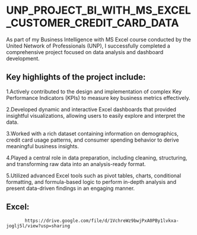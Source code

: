 # UNP_PROJECT_BI_WITH_MS_EXCEL_CUSTOMER_CREDIT_CARD_DATA

As part of my Business Intelligence with MS Excel course conducted by the United Network of Professionals (UNP), I successfully completed a comprehensive project focused on data analysis and dashboard development.

## Key highlights of the project include:

1.Actively contributed to the design and implementation of complex Key Performance Indicators (KPIs) to measure key business metrics effectively.

2.Developed dynamic and interactive Excel dashboards that provided insightful visualizations, allowing users to easily explore and interpret the data.

3.Worked with a rich dataset containing information on demographics, credit card usage patterns, and consumer spending behavior to derive meaningful business insights.

4.Played a central role in data preparation, including cleaning, structuring, and transforming raw data into an analysis-ready format.

5.Utilized advanced Excel tools such as pivot tables, charts, conditional formatting, and formula-based logic to perform in-depth analysis and present data-driven findings in an engaging manner.

  ##  Excel:
           https://drive.google.com/file/d/1VchreWz9bwjPxA0PBy1lvkxa-joglj5l/view?usp=sharing

